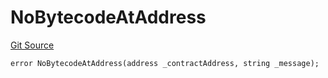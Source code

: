 # NoBytecodeAtAddress
[Git Source](https://github.com/thrackle-io/rules-engine/blob/ea7b4b1d8c8b9c92a6391cd0b67fbb323cf4419d/src/protocol/economic/ruleProcessor/RuleProcessorDiamondLib.sol)


```solidity
error NoBytecodeAtAddress(address _contractAddress, string _message);
```

